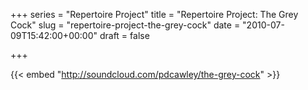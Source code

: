 +++
series = "Repertoire Project"
title = "Repertoire Project: The Grey Cock"
slug = "repertoire-project-the-grey-cock"
date = "2010-07-09T15:42:00+00:00"
draft = false

+++

{{< embed "http://soundcloud.com/pdcawley/the-grey-cock" >}}
<!--more-->
